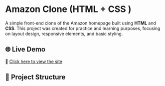 # Amazon Clone (HTML + CSS )

A simple front-end clone of the Amazon homepage built using **HTML** and **CSS**. This project was created for practice and learning purposes, focusing on layout design, responsive elements, and basic styling.

## 🌐 Live Demo

🔗 [Click here to view the site](https://amazon-arati.netlify.app)

## 📁 Project Structure

